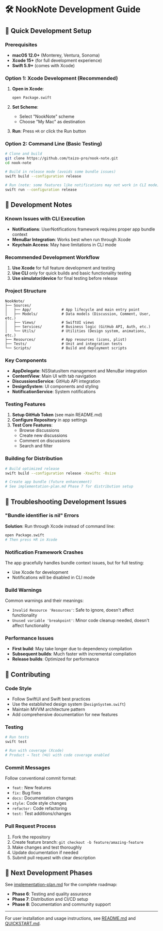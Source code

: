 # 🛠️ NookNote Development Guide

## 🚀 Quick Development Setup

### Prerequisites
- **macOS 12.0+** (Monterey, Ventura, Sonoma)
- **Xcode 15+** (for full development experience)
- **Swift 5.9+** (comes with Xcode)

### Option 1: Xcode Development (Recommended)

1. **Open in Xcode**:
   ```bash
   open Package.swift
   ```

2. **Set Scheme**: 
   - Select "NookNote" scheme
   - Choose "My Mac" as destination

3. **Run**: Press `⌘R` or click the Run button

### Option 2: Command Line (Basic Testing)

```bash
# Clone and build
git clone https://github.com/taizo-pro/nook-note.git
cd nook-note

# Build in release mode (avoids some bundle issues)
swift build --configuration release

# Run (note: some features like notifications may not work in CLI mode)
swift run --configuration release
```

## 🔧 Development Notes

### Known Issues with CLI Execution

- **Notifications**: UserNotifications framework requires proper app bundle context
- **MenuBar Integration**: Works best when run through Xcode
- **Keychain Access**: May have limitations in CLI mode

### Recommended Development Workflow

1. **Use Xcode** for full feature development and testing
2. **Use CLI** only for quick builds and basic functionality testing
3. **Use simulator/device** for final testing before release

### Project Structure

```
NookNote/
├── Sources/
│   ├── App/              # App lifecycle and main entry point
│   ├── Models/           # Data models (Discussion, Comment, User, etc.)
│   ├── Views/            # SwiftUI views
│   ├── Services/         # Business logic (GitHub API, Auth, etc.)
│   └── Utils/            # Utilities (Design system, animations, etc.)
├── Resources/            # App resources (icons, plist)
├── Tests/                # Unit and integration tests
└── Scripts/              # Build and deployment scripts
```

### Key Components

- **AppDelegate**: NSStatusItem management and MenuBar integration
- **ContentView**: Main UI with tab navigation
- **DiscussionsService**: GitHub API integration
- **DesignSystem**: UI components and styling
- **NotificationService**: System notifications

### Testing Features

1. **Setup GitHub Token** (see main README.md)
2. **Configure Repository** in app settings
3. **Test Core Features**:
   - Browse discussions
   - Create new discussions
   - Comment on discussions
   - Search and filter

### Building for Distribution

```bash
# Build optimized release
swift build --configuration release -Xswiftc -Osize

# Create app bundle (future enhancement)
# See implementation-plan.md Phase 7 for distribution setup
```

## 🐛 Troubleshooting Development Issues

### "Bundle identifier is nil" Errors

**Solution**: Run through Xcode instead of command line:
```bash
open Package.swift
# Then press ⌘R in Xcode
```

### Notification Framework Crashes

The app gracefully handles bundle context issues, but for full testing:
- Use Xcode for development
- Notifications will be disabled in CLI mode

### Build Warnings

Common warnings and their meanings:
- `Invalid Resource 'Resources'`: Safe to ignore, doesn't affect functionality
- `Unused variable 'breakpoint'`: Minor code cleanup needed, doesn't affect functionality

### Performance Issues

- **First build**: May take longer due to dependency compilation
- **Subsequent builds**: Much faster with incremental compilation
- **Release builds**: Optimized for performance

## 📝 Contributing

### Code Style

- Follow SwiftUI and Swift best practices
- Use the established design system (`DesignSystem.swift`)
- Maintain MVVM architecture pattern
- Add comprehensive documentation for new features

### Testing

```bash
# Run tests
swift test

# Run with coverage (Xcode)
# Product → Test (⌘U) with code coverage enabled
```

### Commit Messages

Follow conventional commit format:
- `feat:` New features
- `fix:` Bug fixes
- `docs:` Documentation changes
- `style:` Code style changes
- `refactor:` Code refactoring
- `test:` Test additions/changes

### Pull Request Process

1. Fork the repository
2. Create feature branch: `git checkout -b feature/amazing-feature`
3. Make changes and test thoroughly
4. Update documentation if needed
5. Submit pull request with clear description

## 🎯 Next Development Phases

See [implementation-plan.md](implementation-plan.md) for the complete roadmap:

- **Phase 6**: Testing and quality assurance
- **Phase 7**: Distribution and CI/CD setup
- **Phase 8**: Documentation and community support

---

For user installation and usage instructions, see [README.md](README.md) and [QUICKSTART.md](QUICKSTART.md).